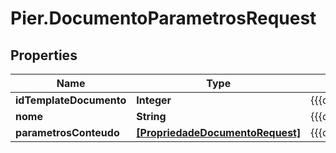 # Pier.DocumentoParametrosRequest

## Properties
Name | Type | Description | Notes
------------ | ------------- | ------------- | -------------
**idTemplateDocumento** | **Integer** | {{{documento_parametros_request_id_template_documento_value}}} | [optional] 
**nome** | **String** | {{{documento_parametros_request_nome_value}}} | [optional] 
**parametrosConteudo** | [**[PropriedadeDocumentoRequest]**](PropriedadeDocumentoRequest.md) | {{{documento_parametros_request_parametros_conteudo_value}}} | [optional] 


